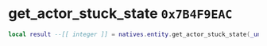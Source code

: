 # get_actor_stuck_state `0x7B4F9EAC`

```lua
local result --[[ integer ]] = natives.entity.get_actor_stuck_state(_unk0 --[[ integer ]])
```